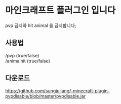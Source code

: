 마인크래프트 플러그인 입니다
=============
pvp 금지와 hit animal 을 금지합니다;

사용법
-------------

/pvp (true/false) \
/animalhit (true/false)


다운로드
-------------
https://github.com/sungjujjang/-minecraft-plugin-pvpdisable/blob/master/pvpdisable.jar

